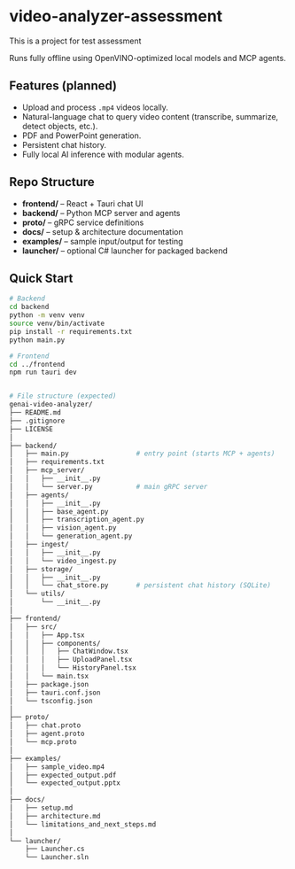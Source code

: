 # video-analyzer-assessment
This is a project for test assessment

Runs fully offline using OpenVINO-optimized local models and MCP agents.

## Features (planned)
- Upload and process `.mp4` videos locally.
- Natural-language chat to query video content (transcribe, summarize, detect objects, etc.).
- PDF and PowerPoint generation.
- Persistent chat history.
- Fully local AI inference with modular agents.

## Repo Structure
- **frontend/** – React + Tauri chat UI
- **backend/** – Python MCP server and agents
- **proto/** – gRPC service definitions
- **docs/** – setup & architecture documentation
- **examples/** – sample input/output for testing
- **launcher/** – optional C# launcher for packaged backend

## Quick Start
```bash
# Backend
cd backend
python -m venv venv
source venv/bin/activate
pip install -r requirements.txt
python main.py

# Frontend
cd ../frontend
npm run tauri dev


# File structure (expected)
genai-video-analyzer/
├── README.md
├── .gitignore
├── LICENSE
│
├── backend/
│   ├── main.py                 # entry point (starts MCP + agents)
│   ├── requirements.txt
│   ├── mcp_server/
│   │   ├── __init__.py
│   │   └── server.py           # main gRPC server
│   ├── agents/
│   │   ├── __init__.py
│   │   ├── base_agent.py
│   │   ├── transcription_agent.py
│   │   ├── vision_agent.py
│   │   └── generation_agent.py
│   ├── ingest/
│   │   ├── __init__.py
│   │   └── video_ingest.py
│   ├── storage/
│   │   ├── __init__.py
│   │   └── chat_store.py       # persistent chat history (SQLite)
│   └── utils/
│       └── __init__.py
│
├── frontend/
│   ├── src/
│   │   ├── App.tsx
│   │   ├── components/
│   │   │   ├── ChatWindow.tsx
│   │   │   ├── UploadPanel.tsx
│   │   │   └── HistoryPanel.tsx
│   │   └── main.tsx
│   ├── package.json
│   ├── tauri.conf.json
│   └── tsconfig.json
│
├── proto/
│   ├── chat.proto
│   ├── agent.proto
│   └── mcp.proto
│
├── examples/
│   ├── sample_video.mp4
│   ├── expected_output.pdf
│   └── expected_output.pptx
│
├── docs/
│   ├── setup.md
│   ├── architecture.md
│   └── limitations_and_next_steps.md
│
└── launcher/
    ├── Launcher.cs
    └── Launcher.sln
